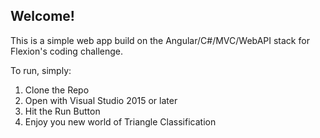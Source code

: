 ## Welcome!  

This is a simple web app build on the Angular/C#/MVC/WebAPI stack for Flexion's coding challenge.  

To run, simply:

1. Clone the Repo
2. Open with Visual Studio 2015 or later
3. Hit the Run Button
4. Enjoy you new world of Triangle Classification
